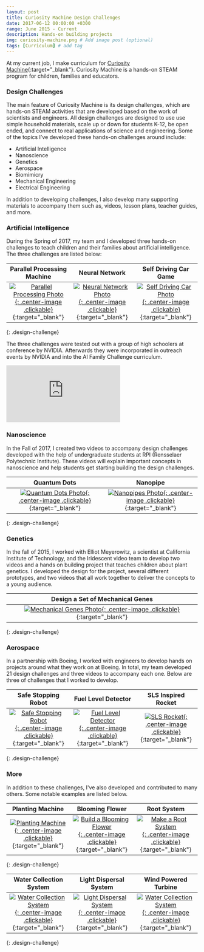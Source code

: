 ```yaml
---
layout: post
title: Curiosity Machine Design Challenges
date: 2017-06-12 00:00:00 +0300
range: June 2015 - Current
description: Hands-on building projects
img: curiosity-machine.png # Add image post (optional)
tags: [Curriculum] # add tag
---
```

At my current job, I make curriculum for [Curiosity Machine](https://www.curiositymachine.org/){:target="_blank"}. Curiosity Machine is a hands-on STEAM program for children, families and educators.

### Design Challenges

The main feature of Curiosity Machine is its design challenges, which are hands-on STEAM activities that are developed based on the work of scientists and engineers. All design challenges are designed to use use simple household materials, scale up or down for students K-12, be open ended, and connect to real applications of science and engineering. Some of the topics I’ve developed these hands-on challenges around include:

* Artificial Intelligence
* Nanoscience
* Genetics
* Aerospace
* Biomimicry
* Mechanical Engineering
* Electrical Engineering

In addition to developing challenges, I also develop many supporting materials to accompany them such as, videos, lesson plans, teacher guides, and more.

### Artificial Intelligence

During the Spring of 2017, my team and I developed three hands-on challenges to teach children and their families about artificial intelligence. The three challenges are listed below:

| Parallel Processing Machine | Neural Network |Self Driving Car Game |
|:-------------------:|:------------------------:|:-----------------:|
| [![Parallel Processing Photo]({{site.baseurl}}/assets/img/parallel-processing.jpg){: .center-image .clickable}](https://www.curiositymachine.org/challenges/127/){:target="_blank"} | [![Neural Network Photo]({{site.baseurl}}/assets/img/neural-network.jpg){: .center-image .clickable}](https://www.curiositymachine.org/challenges/126/){:target="_blank"} | [![Self Driving Car Photo]({{site.baseurl}}/assets/img/self-driving-car.png){: .center-image .clickable}](https://www.curiositymachine.org/challenges/125/){:target="_blank"}
{: .design-challenge}


The three challenges were tested out with a group of high schoolers at conference by NVIDIA. Afterwards they were incorporated in outreach events by NVIDIA and into the AI Family Challenge curriculum.
<iframe src="https://www.youtube.com/embed/xGOIJXcy55s" frameborder="0" gesture="media" allow="encrypted-media" allowfullscreen class="center-image"></iframe>

### Nanoscience
In the Fall of 2017, I created two videos to accompany design challenges developed with the help of undergraduate students at RPI (Rensselaer Polytechnic Institute). These videos will explain important concepts in nanoscience and help students get starting building the design challenges.

| Quantum Dots| Nanopipe
|:-------------------:|:------------------------:|
| [![Quantum Dots Photo]({{site.baseurl}}/assets/img/quantum-dots.png){: .center-image .clickable}](https://www.curiositymachine.org/challenges/128/){:target="_blank"} |  [![Nanopipes Photo]({{site.baseurl}}/assets/img/nanopipe.png){: .center-image .clickable}](https://www.curiositymachine.org/challenges/129/){:target="_blank"}
{: .design-challenge}

### Genetics
In the fall of 2015, I worked with Elliot Meyerowitz, a scientist at California Institute of Technology, and the Iridescent video team to develop two videos and a hands on building project that teaches children about plant genetics. I developed the design for the project, several different prototypes, and two videos that all work together to deliver the concepts to a young audience.

| Design a Set of Mechanical Genes
|:-------------------:|
| [![Mechanical Genes Photo]({{site.baseurl}}/assets/img/mechanical-genes.png){: .center-image .clickable}](https://www.curiositymachine.org/challenges/106/){:target="_blank"} |
{: .design-challenge}

### Aerospace

In a partnership with Boeing, I worked with engineers to develop hands on projects around what they work on at Boeing. In total, my team developed 21 design challenges and three videos to accompany each one. Below are three of challenges that I worked to develop.

| Safe Stopping Robot | Fuel Level Detector | SLS Inspired Rocket |
|:-------------------:|:------------------------:|:-----------------:|
| [![Safe Stopping Robot]({{site.baseurl}}/assets/img/safe-stopping.png){: .center-image .clickable}](https://www.curiositymachine.org/challenges/109/){:target="_blank"} |  [![Fuel Level Detector]({{site.baseurl}}/assets/img/fuel-level.png){: .center-image .clickable}](https://www.curiositymachine.org/challenges/116/){:target="_blank"} | [![SLS Rocket]({{site.baseurl}}/assets/img/sls-rocket.png){: .center-image .clickable}](https://www.curiositymachine.org/challenges/117/){:target="_blank"}
{: .design-challenge}

### More
In addition to these challenges, I've also developed and contributed to many others. Some notable examples are listed below.

| Planting Machine| Blooming Flower | Root System|
|:-------------------:|:------------------------:|:-----------------:|
| [![Planting Machine]({{site.baseurl}}/assets/img/planting-machine.png){: .center-image .clickable}](https://www.curiositymachine.org/challenges/121/){:target="_blank"} |  [![Build a Blooming Flower]({{site.baseurl}}/assets/img/blooming-flower.png){: .center-image .clickable}](https://www.curiositymachine.org/challenges/68/){:target="_blank"} | [![Make a Root System]({{site.baseurl}}/assets/img/roots.png){: .center-image .clickable}](https://www.curiositymachine.org/challenges/61/){:target="_blank"}
{: .design-challenge}

| Water Collection System| Light Dispersal System | Wind Powered Turbine|
|:-------------------:|:------------------------:|:-----------------:|
| [![Water Collection System]({{site.baseurl}}/assets/img/water-collection.png){: .center-image .clickable}](https://www.curiositymachine.org/challenges/122){:target="_blank"} |  [![Light Dispersal System]({{site.baseurl}}/assets/img/light-dispersal.png){: .center-image .clickable}](https://www.curiositymachine.org/challenges/124/){:target="_blank"} | [![Water Collection System]({{site.baseurl}}/assets/img/wind-turbine.png){: .center-image .clickable}](https://www.curiositymachine.org/challenges/123/){:target="_blank"}
{: .design-challenge}
